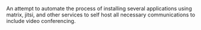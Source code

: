 An attempt to automate the process of installing several applications using matrix, jitsi, and other services to self host all necessary communications to include video conferencing. 
